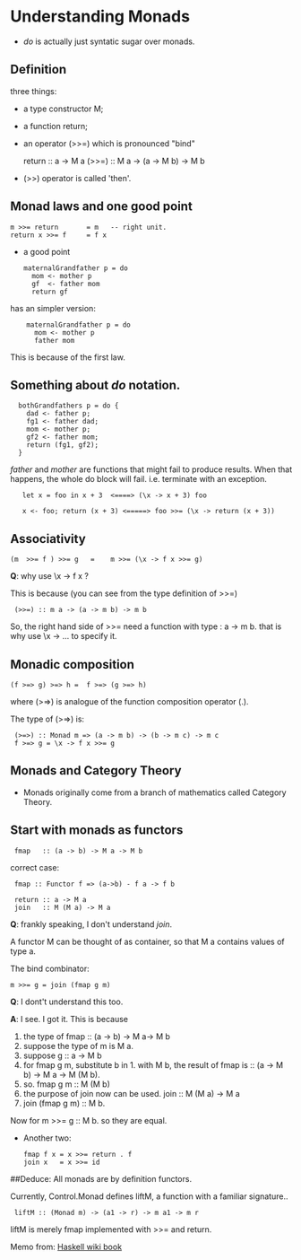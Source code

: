 # Understanding Monads

* *do* is actually just syntatic sugar over monads.

## Definition

three things:

  * a type constructor M;
  * a function return;
  * an operator (>>=) which is pronounced "bind"


    return :: a -> M a
    (>>=) ::  M a -> (a -> M b) -> M b


* (>>) operator is called 'then'.

## Monad laws and one good point

    m >>= return       = m   -- right unit.
    return x >>= f     = f x


  * a good point

        maternalGrandfather p = do
          mom <- mother p
          gf  <- father mom
          return gf

has an simpler version:


        maternalGrandfather p = do
          mom <- mother p
          father mom

This is because of the first law.

## Something about *do* notation.

      bothGrandfathers p = do {
        dad <- father p;
        fg1 <- father dad;
        mom <- mother p;
        gf2 <- father mom;
        return (fg1, gf2);
      }

*father* and *mother* are functions that might fail to produce results.
When that happens, the whole do block will fail. i.e. terminate with an exception.

       let x = foo in x + 3  <====> (\x -> x + 3) foo

       x <- foo; return (x + 3) <=====> foo >>= (\x -> return (x + 3))

## Associativity

    (m  >>= f ) >>= g   =    m >>= (\x -> f x >>= g)

  **Q**:
    why use \x -> f x ?

This is because (you can see from the type definition of >>=)

     (>>=) :: m a -> (a -> m b) -> m b
So, the right hand side of >>= need a function with type : a -> m b.
that is why use \x -> ... to specify it.

##  Monadic composition

    (f >=> g) >=> h =  f >=> (g >=> h)

where (>=>) is analogue of the function composition operator (.).

The type of (>=>) is:

     (>=>) :: Monad m => (a -> m b) -> (b -> m c) -> m c
     f >=> g = \x -> f x >>= g

## Monads and Category Theory

* Monads originally come from a branch of mathematics called Category Theory.

## Start with monads as functors

     fmap   :: (a -> b) -> M a -> M b

   correct case:

     fmap :: Functor f => (a->b) - f a -> f b

     return :: a -> M a
     join   :: M (M a) -> M a

**Q**: frankly speaking, I don't understand *join*.

A functor M can be thought of as container, so that M a contains values of type a.

The bind combinator:

    m >>= g = join (fmap g m)

**Q**: I dont't understand this too.

**A**: I see. I got it. This is because

  1. the type of fmap ::  (a -> b) -> M a-> M b
  2. suppose the type of m is M a.
  3. suppose g :: a -> M b
  4. for fmap g m, substitute b in 1. with M b, the result of fmap is :: (a -> M b) -> M a -> M (M b).
  5. so. fmap g m :: M (M b)
  6. the purpose of join now can be used. join :: M (M a) -> M a
  7. join (fmap g m) :: M b.

Now for m >>= g :: M b. so they are equal.


* Another two:

      fmap f x = x >>= return . f
      join x   = x >>= id

##Deduce: All monads are by definition functors.

Currently, Control.Monad defines liftM, a function with a familiar signature..

     liftM :: (Monad m) -> (a1 -> r) -> m a1 -> m r

liftM is merely fmap implemented with >>= and return.

Memo from: [Haskell wiki book](http://en.wikibooks.org/wiki/Haskell/Understanding_monads)
